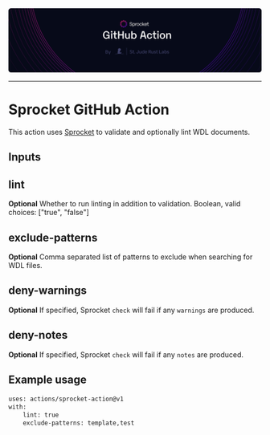 <img style="margin: 0px" alt="Repository Header Image" src="./assets/header-action.png" />
<hr/>

# Sprocket GitHub Action
This action uses [Sprocket](https://github.com/stjude-rust-labs/sprocket) to validate and optionally lint WDL documents.

## Inputs
## lint
**Optional** Whether to run linting in addition to validation. Boolean, valid choices: ["true", "false"]
## exclude-patterns
**Optional** Comma separated list of patterns to exclude when searching for WDL files.
## deny-warnings
**Optional** If specified, Sprocket `check` will fail if any `warnings` are produced.
## deny-notes
**Optional** If specified, Sprocket `check` will fail if any `notes` are produced.


## Example usage
```
uses: actions/sprocket-action@v1
with:
    lint: true
    exclude-patterns: template,test
```
